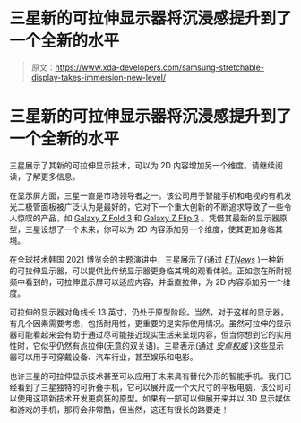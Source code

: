 # 三星新的可拉伸显示器将沉浸感提升到了一个全新的水平

> 原文：<https://www.xda-developers.com/samsung-stretchable-display-takes-immersion-new-level/>

# 三星新的可拉伸显示器将沉浸感提升到了一个全新的水平

三星展示了其新的可拉伸显示技术，可以为 2D 内容增加另一个维度。请继续阅读，了解更多信息。

在显示屏方面，三星一直是市场领导者之一。该公司用于智能手机和电视的有机发光二极管面板被广泛认为是最好的，它对下一个重大创新的不断追求导致了一些令人惊叹的产品，如 [Galaxy Z Fold 3](https://www.xda-developers.com/samsung-galaxy-z-fold-3/) 和 [Galaxy Z Flip 3](https://www.xda-developers.com/samsung-galaxy-z-flip-3/) 。凭借其最新的显示器原型，三星设想了一个未来，你可以为 2D 内容添加另一个维度，使其更加身临其境。

在全球技术韩国 2021 博览会的主题演讲中，三星展示了(通过 [*ETNews*](https://www.etnews.com/20210908000190?mc=em_002_00001) )一种新的可拉伸显示器，可以提供比传统显示器更身临其境的观看体验。正如您在所附视频中看到的，可拉伸显示屏可以适应内容，并垂直拉伸，为 2D 内容添加另一个维度。

可拉伸的显示器对角线长 13 英寸，仍处于原型阶段。当然，对于这样的显示器，有几个因素需要考虑，包括耐用性，更重要的是实际使用情况。虽然可拉伸的显示器可能看起来会有助于通过尽可能接近现实生活来呈现内容，但当你想到它的实用性时，它似乎仍然有点拉伸(无意的双关语)。三星表示(通过 [*安卓权威*](https://www.androidauthority.com/samsung-stretchable-display-2912752/) )这些显示器可以用于可穿戴设备、汽车行业，甚至娱乐和电影。

也许三星的可拉伸显示技术甚至可以应用于未来具有替代外形的智能手机。我们已经看到了三星独特的可折叠手机，它可以展开成一个大尺寸的平板电脑，该公司可以使用这项新技术开发更疯狂的原型。如果有一部可以伸展开来并以 3D 显示媒体和游戏的手机，那将会非常酷，但当然，这还有很长的路要走！